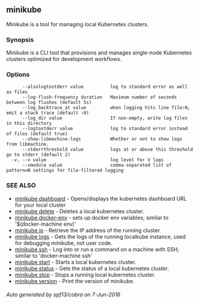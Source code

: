 ## minikube

Minikube is a tool for managing local Kubernetes clusters.

### Synopsis


Minikube is a CLI tool that provisions and manages single-node Kubernetes clusters optimized for development workflows.

### Options

```
      --alsologtostderr value          log to standard error as well as files
      --log-flush-frequency duration   Maximum number of seconds between log flushes (default 5s)
      --log_backtrace_at value         when logging hits line file:N, emit a stack trace (default :0)
      --log_dir value                  If non-empty, write log files in this directory
      --logtostderr value              log to standard error instead of files (default true)
      --show-libmachine-logs           Whether or not to show logs from libmachine.
      --stderrthreshold value          logs at or above this threshold go to stderr (default 2)
  -v, --v value                        log level for V logs
      --vmodule value                  comma-separated list of pattern=N settings for file-filtered logging
```

### SEE ALSO
* [minikube dashboard](minikube_dashboard.md)	 - Opens/displays the kubernetes dashboard URL for your local cluster
* [minikube delete](minikube_delete.md)	 - Deletes a local kubernetes cluster.
* [minikube docker-env](minikube_docker-env.md)	 - sets up docker env variables; similar to '$(docker-machine env)'
* [minikube ip](minikube_ip.md)	 - Retrieve the IP address of the running cluster.
* [minikube logs](minikube_logs.md)	 - Gets the logs of the running localkube instance, used for debugging minikube, not user code.
* [minikube ssh](minikube_ssh.md)	 - Log into or run a command on a machine with SSH; similar to 'docker-machine ssh'
* [minikube start](minikube_start.md)	 - Starts a local kubernetes cluster.
* [minikube status](minikube_status.md)	 - Gets the status of a local kubernetes cluster.
* [minikube stop](minikube_stop.md)	 - Stops a running local kubernetes cluster.
* [minikube version](minikube_version.md)	 - Print the version of minikube.

###### Auto generated by spf13/cobra on 7-Jun-2016
